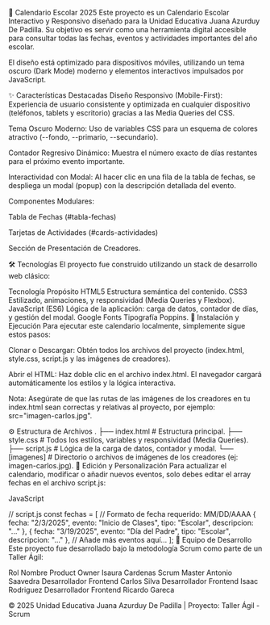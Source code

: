 📅 Calendario Escolar 2025 Este proyecto es un Calendario Escolar Interactivo y Responsivo diseñado para la Unidad Educativa Juana Azurduy De Padilla. Su objetivo es servir como una herramienta digital accesible para consultar todas las fechas, eventos y actividades importantes del año escolar.

El diseño está optimizado para dispositivos móviles, utilizando un tema oscuro (Dark Mode) moderno y elementos interactivos impulsados por JavaScript.

✨ Características Destacadas Diseño Responsivo (Mobile-First): Experiencia de usuario consistente y optimizada en cualquier dispositivo (teléfonos, tablets y escritorio) gracias a las Media Queries del CSS.

Tema Oscuro Moderno: Uso de variables CSS para un esquema de colores atractivo (--fondo, --primario, --secundario).

Contador Regresivo Dinámico: Muestra el número exacto de días restantes para el próximo evento importante.

Interactividad con Modal: Al hacer clic en una fila de la tabla de fechas, se despliega un modal (popup) con la descripción detallada del evento.

Componentes Modulares:

Tabla de Fechas (#tabla-fechas)

Tarjetas de Actividades (#cards-actividades)

Sección de Presentación de Creadores.

🛠️ Tecnologías El proyecto fue construido utilizando un stack de desarrollo web clásico:

Tecnología Propósito HTML5 Estructura semántica del contenido. CSS3 Estilizado, animaciones, y responsividad (Media Queries y Flexbox). JavaScript (ES6) Lógica de la aplicación: carga de datos, contador de días, y gestión del modal. Google Fonts Tipografía Poppins. 🚀 Instalación y Ejecución Para ejecutar este calendario localmente, simplemente sigue estos pasos:

Clonar o Descargar: Obtén todos los archivos del proyecto (index.html, style.css, script.js y las imágenes de creadores).

Abrir el HTML: Haz doble clic en el archivo index.html. El navegador cargará automáticamente los estilos y la lógica interactiva.

Nota: Asegúrate de que las rutas de las imágenes de los creadores en tu index.html sean correctas y relativas al proyecto, por ejemplo: src="imagen-carlos.jpg".

⚙️ Estructura de Archivos . ├── index.html # Estructura principal. ├── style.css # Todos los estilos, variables y responsividad (Media Queries). ├── script.js # Lógica de la carga de datos, contador y modal. └── [imagenes] # Directorio o archivos de imágenes de los creadores (ej: imagen-carlos.jpg). 📝 Edición y Personalización Para actualizar el calendario, modificar o añadir nuevos eventos, solo debes editar el array fechas en el archivo script.js:

JavaScript

// script.js const fechas = [ // Formato de fecha requerido: MM/DD/AAAA { fecha: "2/3/2025", evento: "Inicio de Clases", tipo: "Escolar", descripcion: "..." }, { fecha: "3/19/2025", evento: "Día del Padre", tipo: "Escolar", descripcion: "..." }, // Añade más eventos aquí... ]; 👥 Equipo de Desarrollo Este proyecto fue desarrollado bajo la metodología Scrum como parte de un Taller Ágil:

Rol Nombre Product Owner Isaura Cardenas Scrum Master Antonio Saavedra Desarrollador Frontend Carlos Silva Desarrollador Frontend Isaac Rodriguez Desarrollador Frontend Ricardo Gareca

© 2025 Unidad Educativa Juana Azurduy De Padilla | Proyecto: Taller Ágil - Scrum
